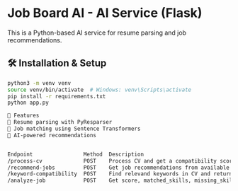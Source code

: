 # Job Board AI - AI Service (Flask)

This is a Python-based AI service for resume parsing and job recommendations.

## 🛠 Installation & Setup
```sh
python3 -m venv venv
source venv/bin/activate  # Windows: venv\Scripts\activate
pip install -r requirements.txt
python app.py

🚀 Features
📄 Resume parsing with PyResparser
🔎 Job matching using Sentence Transformers
🤖 AI-powered recommendations


Endpoint	     		Method	Description
/process-cv				POST	Process CV and get a compatibility score based on semnatic analysis of CV and the job description
/recommend-jobs			POST	Get job recommendations from available jobs
/keyword-compatibility  POST	Find relevand keywords in CV and returns a score of compatibility
/analyze-job            POST    Get score, matched_skills, missing_skills and recommendations from AI